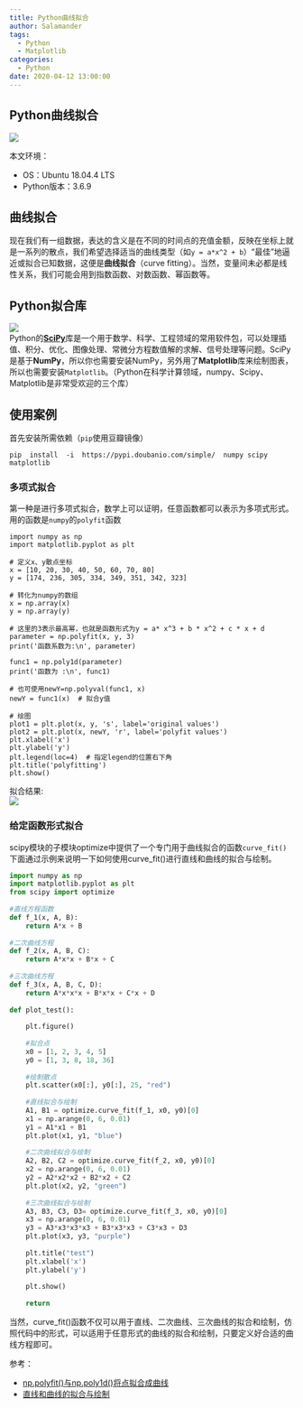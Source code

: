 ```yaml
---
title: Python曲线拟合
author: Salamander
tags:
  - Python
  - Matplotlib
categories:
  - Python
date: 2020-04-12 13:00:00
---
```

## Python曲线拟合

![](https://s1.ax1x.com/2020/04/16/JkSI7F.png)


本文环境：
* OS：Ubuntu 18.04.4 LTS
* Python版本：3.6.9


## 曲线拟合
现在我们有一组数据，表达的含义是在不同的时间点的充值金额，反映在坐标上就是一系列的散点，我们希望选择适当的曲线类型（如`y = a*x^2 + b`）“最佳”地逼近或拟合已知数据，这便是**曲线拟合**（curve fitting）。当然，变量间未必都是线性关系，我们可能会用到指数函数、对数函数、幂函数等。

<!-- more -->

## Python拟合库
![](https://s1.ax1x.com/2020/04/16/Jkp7b8.png)  
Python的[**SciPy**](https://www.scipy.org/)库是一个用于数学、科学、工程领域的常用软件包，可以处理插值、积分、优化、图像处理、常微分方程数值解的求解、信号处理等问题。SciPy是基于**NumPy**，所以你也需要安装NumPy，另外用了**Matplotlib**库来绘制图表，所以也需要安装`Matplotlib`。（Python在科学计算领域，numpy、Scipy、Matplotlib是非常受欢迎的三个库）  


## 使用案例
首先安装所需依赖（`pip`使用豆瓣镜像）
```
pip  install  -i  https://pypi.doubanio.com/simple/  numpy scipy matplotlib
```

### 多项式拟合
第一种是进行多项式拟合，数学上可以证明，任意函数都可以表示为多项式形式。用的函数是`numpy`的`polyfit`函数
```
import numpy as np
import matplotlib.pyplot as plt

# 定义x、y散点坐标
x = [10, 20, 30, 40, 50, 60, 70, 80]
y = [174, 236, 305, 334, 349, 351, 342, 323]

# 转化为numpy的数组
x = np.array(x)
y = np.array(y)

# 这里的3表示最高幂，也就是函数形式为y = a* x^3 + b * x^2 + c * x + d
parameter = np.polyfit(x, y, 3)
print('函数系数为:\n', parameter)

func1 = np.poly1d(parameter)
print('函数为 :\n', func1)

# 也可使用newY=np.polyval(func1, x)
newY = func1(x)  # 拟合y值

# 绘图
plot1 = plt.plot(x, y, 's', label='original values')
plot2 = plt.plot(x, newY, 'r', label='polyfit values')
plt.xlabel('x')
plt.ylabel('y')
plt.legend(loc=4)  # 指定legend的位置右下角
plt.title('polyfitting')
plt.show()
```
拟合结果:  
![](https://s1.ax1x.com/2020/04/16/JktOn1.png)


### 给定函数形式拟合
scipy模块的子模块optimize中提供了一个专门用于曲线拟合的函数`curve_fit()`  
下面通过示例来说明一下如何使用curve_fit()进行直线和曲线的拟合与绘制。  
```python
import numpy as np
import matplotlib.pyplot as plt
from scipy import optimize
 
#直线方程函数
def f_1(x, A, B):
    return A*x + B
 
#二次曲线方程
def f_2(x, A, B, C):
    return A*x*x + B*x + C
 
#三次曲线方程
def f_3(x, A, B, C, D):
    return A*x*x*x + B*x*x + C*x + D
 
def plot_test():
 
    plt.figure()
 
    #拟合点
    x0 = [1, 2, 3, 4, 5]
    y0 = [1, 3, 8, 18, 36]
 
    #绘制散点
    plt.scatter(x0[:], y0[:], 25, "red")
 
    #直线拟合与绘制
    A1, B1 = optimize.curve_fit(f_1, x0, y0)[0]
    x1 = np.arange(0, 6, 0.01)
    y1 = A1*x1 + B1
    plt.plot(x1, y1, "blue")
 
    #二次曲线拟合与绘制
    A2, B2, C2 = optimize.curve_fit(f_2, x0, y0)[0]
    x2 = np.arange(0, 6, 0.01)
    y2 = A2*x2*x2 + B2*x2 + C2 
    plt.plot(x2, y2, "green")
 
    #三次曲线拟合与绘制
    A3, B3, C3, D3= optimize.curve_fit(f_3, x0, y0)[0]
    x3 = np.arange(0, 6, 0.01)
    y3 = A3*x3*x3*x3 + B3*x3*x3 + C3*x3 + D3 
    plt.plot(x3, y3, "purple")
 
    plt.title("test")
    plt.xlabel('x')
    plt.ylabel('y')
 
    plt.show()
 
    return
```

当然，curve_fit()函数不仅可以用于直线、二次曲线、三次曲线的拟合和绘制，仿照代码中的形式，可以适用于任意形式的曲线的拟合和绘制，只要定义好合适的曲线方程即可。




参考：
* [np.polyfit()与np.poly1d()将点拟合成曲线](https://drivingc.com/p/5af5ab892392ec35c23048e2)
* [直线和曲线的拟合与绘制](https://blog.csdn.net/guduruyu/article/details/70313176)